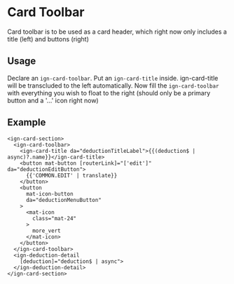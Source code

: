 # Card Toolbar

Card toolbar is to be used as a card header, which right now only includes a title (left) and buttons (right)

## Usage
Declare an `ign-card-toolbar`. Put an `ign-card-title` inside. ign-card-title will be transcluded to the left automatically. Now fill the `ign-card-toolbar` with everything you wish to float to the right (should only be a primary button and a '...' icon right now)

## Example

```
<ign-card-section>
  <ign-card-toolbar>
    <ign-card-title da="deductionTitleLabel">{{(deduction$ | async)?.name}}</ign-card-title>
    <button mat-button [routerLink]="['edit']" da="deductionEditButton">
      {{'COMMON.EDIT' | translate}}
    </button>
    <button
      mat-icon-button
      da="deductionMenuButton"
    >
      <mat-icon
        class="mat-24"
      >
        more_vert
      </mat-icon>
    </button>
  </ign-card-toolbar>
  <ign-deduction-detail
    [deduction]="deduction$ | async">
  </ign-deduction-detail>
</ign-card-section>
```
